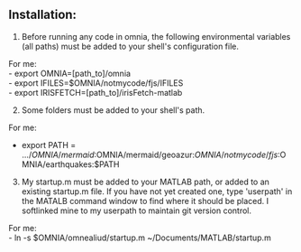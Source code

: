 ## Installation:  

1. Before running any code in omnia, the following environmental variables (all
paths) must be added to your shell's configuration file.  

 For me:  
    - export OMNIA=[path_to]/omnia  
    - export IFILES=$OMNIA/notmycode/fjs/IFILES  
    - export IRISFETCH=[path_to]/irisFetch-matlab  

2. Some folders must be added to your shell's path.  

 For me:  

   - export PATH = .../$OMNIA/mermaid:$OMNIA/mermaid/geoazur:$OMNIA/notmycode/fjs:$OMNIA/earthquakes:$PATH  

3. My startup.m must be added to your MATLAB path, or added to an existing
startup.m file.  If you have not yet created one, type 'userpath' in the MATALB
command window to find where it should be placed.  I softlinked mine to my
userpath to maintain git version control.  

 For me:  
    - ln -s $OMNIA/omnealiud/startup.m ~/Documents/MATLAB/startup.m  
